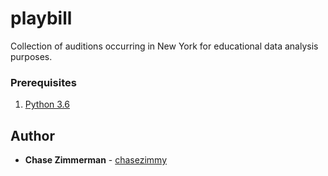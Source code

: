 # playbill

Collection of auditions occurring in New York for educational data analysis purposes.

### Prerequisites

1. [Python 3.6](https://www.python.org/downloads/release/python-360/)

## Author

* **Chase Zimmerman** - [chasezimmy](https://github.com/chasezimmy)